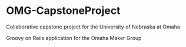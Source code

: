 OMG-CapstoneProject
===================

Collaborative capstone project for the University of Nebraska at Omaha

Groovy on Rails application for the Omaha Maker Group
